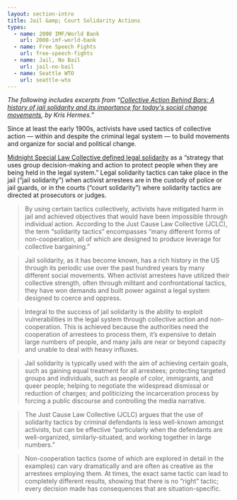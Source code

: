 ```yaml
---
layout: section-intro
title: Jail &amp; Court Solidarity Actions
types:
  - name: 2000 IMF/World Bank
    url: 2000-imf-world-bank
  - name: Free Speech Fights
    url: free-speech-fights
  - name: Jail, No Bail
    url: jail-no-bail
  - name: Seattle WTO
    url: seattle-wto
---
```


*The following includes excerpts from “*[*Collective Action Behind Bars: A history of jail solidarity and its importance for today's social change movements*](https://uppingtheanti.org/journal/article/18-collective-action-behind-bars)*, by Kris Hermes.”*  

Since at least the early 1900s, activists have used tactics of collective action — within and despite the criminal legal system — to build movements and organize for social and political change.

[Midnight Special Law Collective defined legal solidarity](http://www.midnightspecial.net/files/legalsolidarityhandbook.pdf) as a “strategy that uses group decision-making and action to protect people when they are being held in the legal system.” Legal solidarity tactics can take place in the jail (“jail solidarity”) when activist arrestees are in the custody of police or jail guards, or in the courts (“court solidarity”) where solidarity tactics are directed at prosecutors or judges. 

> By using certain tactics collectively, activists have mitigated harm in jail and achieved objectives that would have been impossible through individual action. According to the Just Cause Law Collective (JCLC), the term “solidarity tactics” encompasses “many different forms of non-cooperation, all of which are designed to produce leverage for collective bargaining.” 

> Jail solidarity, as it has become known, has a rich history in the US through its periodic use over the past hundred years by many different social movements. When activist arrestees have utilized their collective strength, often through militant and confrontational tactics, they have won demands and built power against a legal system designed to coerce and oppress. 

> Integral to the success of jail solidarity is the ability to exploit vulnerabilities in the legal system through collective action and non-cooperation. This is achieved because the authorities need the cooperation of arrestees to process them, it’s expensive to detain large numbers of people, and many jails are near or beyond capacity and unable to deal with heavy influxes. 

> Jail solidarity is typically used with the aim of achieving certain goals, such as gaining equal treatment for all arrestees; protecting targeted groups and individuals, such as people of color, immigrants, and queer people; helping to negotiate the widespread dismissal or reduction of charges; and politicizing the incarceration process by forcing a public discourse and controlling the media narrative.

> The Just Cause Law Collective (JCLC) argues that the use of solidarity tactics by criminal defendants is less well-known amongst activists, but can be effective “particularly when the defendants are well-organized, similarly-situated, and working together in large numbers.” 

> Non-cooperation tactics (some of which are explored in detail in the examples) can vary dramatically and are often as creative as the arrestees employing them. At times, the exact same tactic can lead to completely different results, showing that there is no “right” tactic; every decision made has consequences that are situation-specific.

